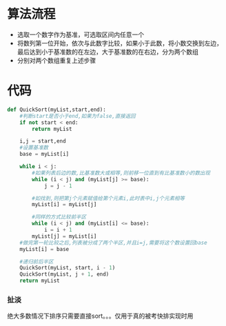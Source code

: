 # 算法流程
  - 选取一个数字作为基准，可选取区间内任意一个
  - 将数列第一位开始，依次与此数字比较，如果小于此数，将小数交换到左边，最后达到小于基准数的在左边，大于基准数的在右边，分为两个数组
  - 分别对两个数组重复上述步骤

# 代码
```python
def QuickSort(myList,start,end):
    #判断start是否小于end,如果为false,直接返回
    if not start < end:
        return myList

    i,j = start,end
    #设置基准数
    base = myList[i]

    while i < j:
        #如果列表后边的数,比基准数大或相等,则前移一位直到有比基准数小的数出现
        while (i < j) and (myList[j] >= base):
            j = j - 1

        #如找到,则把第j个元素赋值给第个元素i,此时表中i,j个元素相等
        myList[i] = myList[j]

        #同样的方式比较前半区
        while (i < j) and (myList[i] <= base):
            i = i + 1
        myList[j] = myList[i]
    #做完第一轮比较之后,列表被分成了两个半区,并且i=j,需要将这个数设置回base
    myList[i] = base

    #递归前后半区
    QuickSort(myList, start, i - 1)
    QuickSort(myList, j + 1, end)
    return myList

```
### 扯淡
  绝大多数情况下排序只需要直接sort。。。仅用于真的被考快排实现时用

